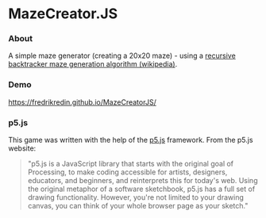 # MazeCreator.JS #

### About

A simple maze generator (creating a 20x20 maze) - using a [recursive backtracker maze generation algorithm (wikipedia)](https://en.wikipedia.org/wiki/Maze_generation_algorithm).

### Demo

https://fredrikredin.github.io/MazeCreatorJS/

### p5.js

This game was written with the help of the [p5.js](https://p5js.org/) framework. From the p5.js website:

> "p5.js is a JavaScript library that starts with the original goal of Processing, to make coding accessible for artists, designers, educators, and beginners, and reinterprets this for today's web. Using the original metaphor of a software sketchbook, p5.js has a full set of drawing functionality. However, you're not limited to your drawing canvas, you can think of your whole browser page as your sketch."

<!---

### Source
Feel free to pull the repository to improve on the game & make it your own!

```sh
https://gitlab.com/redin/AsteroidsJS.git
```

-->
